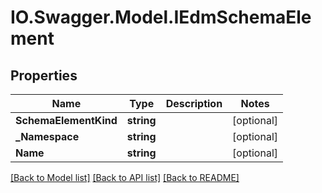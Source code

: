 # IO.Swagger.Model.IEdmSchemaElement
## Properties

Name | Type | Description | Notes
------------ | ------------- | ------------- | -------------
**SchemaElementKind** | **string** |  | [optional] 
**_Namespace** | **string** |  | [optional] 
**Name** | **string** |  | [optional] 

[[Back to Model list]](../README.md#documentation-for-models) [[Back to API list]](../README.md#documentation-for-api-endpoints) [[Back to README]](../README.md)


